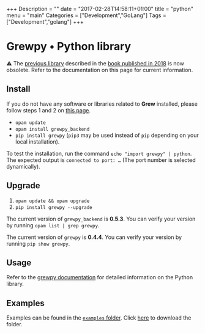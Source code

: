 +++
Description = ""
date = "2017-02-28T14:58:11+01:00"
title = "python"
menu = "main"
Categories = ["Development","GoLang"]
Tags = ["Development","golang"]
+++

# Grewpy • Python library

:warning: The [previous library](../python_2018) described in the [book published in 2018](https://www.wiley.com/en-fr/Application+of+Graph+Rewriting+to+Natural+Language+Processing-p-9781119522348) is now obsolete. Refer to the documentation on this page for current information. 

## Install

If you do not have any software or libraries related to **Grew** installed, please follow steps 1 and 2 on [this page](../install).

 - `opam update`
 - `opam install grewpy_backend`
 - `pip install grewpy` (`pip3` may be used instead of `pip` depending on your local installation).

To test the installation, run the command `echo "import grewpy" | python`.
The expected output is `connected to port: …` (The port number is selected dynamically).

## Upgrade

1. `opam update && opam upgrade`
2. `pip install grewpy --upgrade`

The current version of `grewpy_backend` is **0.5.3**. You can verify your version by running `opam list | grep grewpy`.

The current version of `grewpy` is **0.4.4**. You can verify your version by running `pip show grewpy`.


## Usage

Refer to the [grewpy documentation](https://grew.fr/python) for detailed information on the Python library.

## Examples

Examples can be found in the [`examples` folder](https://github.com/grew-nlp/grewpy/tree/master/examples).
Click [here](https://downgit.github.io/#/home?url=https://github.com/grew-nlp/grewpy/tree/master/examples) to download the folder.

